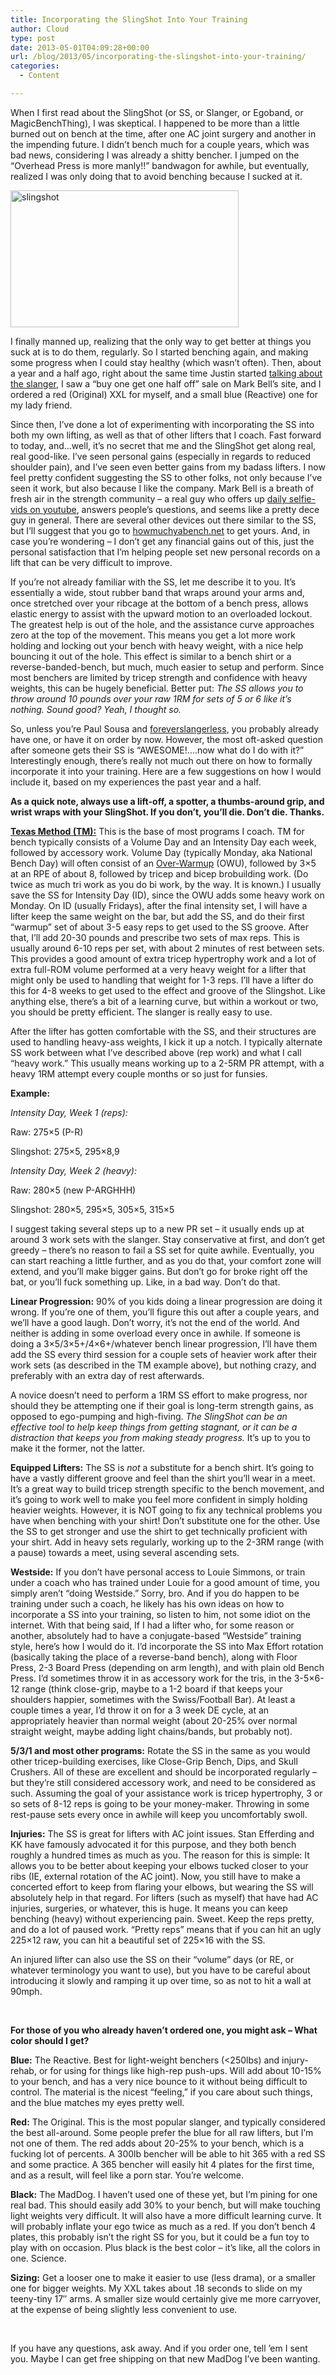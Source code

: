 ```yaml
---
title: Incorporating the SlingShot Into Your Training
author: Cloud
type: post
date: 2013-05-01T04:09:28+00:00
url: /blog/2013/05/incorporating-the-slingshot-into-your-training/
categories:
  - Content

---
```

When I first read about the SlingShot (or SS, or Slanger, or Egoband, or MagicBenchThing), I was skeptical. I happened to be more than a little burned out on bench at the time, after one AC joint surgery and another in the impending future. I didn&#8217;t bench much for a couple years, which was bad news, considering I was already a shitty bencher. I jumped on the &#8220;Overhead Press is more manly!!&#8221; bandwagon for awhile, but eventually, realized I was only doing that to avoid benching because I sucked at it.

[<img data-attachment-id="9177" data-permalink="/blog/2013/05/incorporating-the-slingshot-into-your-training/slingshot/" data-orig-file="/2013/04/slingshot.jpg" data-orig-size="365,219" data-comments-opened="1" data-image-meta="{&quot;aperture&quot;:&quot;0&quot;,&quot;credit&quot;:&quot;&quot;,&quot;camera&quot;:&quot;&quot;,&quot;caption&quot;:&quot;&quot;,&quot;created_timestamp&quot;:&quot;0&quot;,&quot;copyright&quot;:&quot;&quot;,&quot;focal_length&quot;:&quot;0&quot;,&quot;iso&quot;:&quot;0&quot;,&quot;shutter_speed&quot;:&quot;0&quot;,&quot;title&quot;:&quot;&quot;}" data-image-title="slingshot" data-image-description="" data-medium-file="/2013/04/slingshot-200x120.jpg" data-large-file="/2013/04/slingshot.jpg" class="aligncenter size-full wp-image-9177" alt="slingshot" src="/2013/04/slingshot.jpg" width="365" height="219" srcset="/2013/04/slingshot.jpg 365w, /2013/04/slingshot-150x90.jpg 150w, /2013/04/slingshot-200x120.jpg 200w" sizes="(max-width: 365px) 100vw, 365px" />][1]

I finally manned up, realizing that the only way to get better at things you suck at is to do them, regularly. So I started benching again, and making some progress when I could stay healthy (which wasn&#8217;t often). Then, about a year and a half ago, right about the same time Justin started <a href="/blog/2011/11/the-slingshot/" target="_blank">talking about the slanger</a>, I saw a &#8220;buy one get one half off&#8221; sale on Mark Bell&#8217;s site, and I ordered a red (Original) XXL for myself, and a small blue (Reactive) one for my lady friend.

Since then, I&#8217;ve done a lot of experimenting with incorporating the SS into both my own lifting, as well as that of other lifters that I coach. Fast forward to today, and&#8230;well, it&#8217;s no secret that me and the SlingShot get along real, real good-like. I&#8217;ve seen personal gains (especially in regards to reduced shoulder pain), and I&#8217;ve seen even better gains from my badass lifters. I now feel pretty confident suggesting the SS to other folks, not only because I&#8217;ve seen it work, but also because I like the company. Mark Bell is a breath of fresh air in the strength community &#8211; a real guy who offers up <a href="http://www.youtube.com/user/supertraining06" target="_blank">daily selfie-vids on youtube</a>, answers people&#8217;s questions, and seems like a pretty dece guy in general. There are several other devices out there similar to the SS, but I&#8217;ll suggest that you go to <a title="Slanger City, Y'all" href="http://howmuchyabench.net/" target="_blank">howmuchyabench.net</a> to get yours. And, in case you&#8217;re wondering &#8211; I don&#8217;t get any financial gains out of this, just the personal satisfaction that I&#8217;m helping people set new personal records on a lift that can be very difficult to improve.

If you&#8217;re not already familiar with the SS, let me describe it to you. It&#8217;s essentially a wide, stout rubber band that wraps around your arms and, once stretched over your ribcage at the bottom of a bench press, allows elastic energy to assist with the upward motion to an overloaded lockout. The greatest help is out of the hole, and the assistance curve approaches zero at the top of the movement. This means you get a lot more work holding and locking out your bench with heavy weight, with a nice help bouncing it out of the hole. This effect is similar to a bench shirt or a reverse-banded-bench, but much, much easier to setup and perform. Since most benchers are limited by tricep strength and confidence with heavy weights, this can be hugely beneficial. Better put: _The SS allows you to throw around 10 pounds over your raw 1RM for sets of 5 or 6 like it&#8217;s nothing. Sound good? Yeah, I thought so._

So, unless you&#8217;re Paul Sousa and <a title="Yeah. He still doesn't have one. " href="/blog/2012/05/the-slingshot-2/comment-page-1/#comment-25006" target="_blank">foreverslangerless</a>, you probably already have one, or have it on order by now. However, the most oft-asked question after someone gets their SS is &#8220;AWESOME!&#8230;.now what do I do with it?&#8221; Interestingly enough, there&#8217;s really not much out there on how to formally incorporate it into your training. Here are a few suggestions on how I would include it, based on my experiences the past year and a half.

**As a quick note, always use a lift-off, a spotter, a thumbs-around grip, and wrist wraps with your SlingShot. If you don&#8217;t, you&#8217;ll die. Don&#8217;t die. Thanks.**

<a href="/books/the-texas-method-advanced/" target="_blank"><strong>Texas Method (TM):</strong></a> This is the base of most programs I coach. TM for bench typically consists of a Volume Day and an Intensity Day each week, followed by accessory work. Volume Day (typically Monday, aka National Bench Day) will often consist of an <a title="Awesome Article. Click. " href="/blog/2013/04/the-over-warm-up/" target="_blank">Over-Warmup</a> (OWU), followed by 3&#215;5 at an RPE of about 8, followed by tricep and bicep brobuilding work. (Do twice as much tri work as you do bi work, by the way. It is known.) I usually save the SS for Intensity Day (ID), since the OWU adds some heavy work on Monday. On ID (usually Fridays), after the final intensity set, I will have a lifter keep the same weight on the bar, but add the SS, and do their first &#8220;warmup&#8221; set of about 3-5 easy reps to get used to the SS groove. After that, I&#8217;ll add 20-30 pounds and prescribe two sets of max reps. This is usually around 6-10 reps per set, with about 2 minutes of rest between sets. This provides a good amount of extra tricep hypertrophy work and a lot of extra full-ROM volume performed at a very heavy weight for a lifter that might only be used to handling that weight for 1-3 reps. I&#8217;ll have a lifter do this for 4-8 weeks to get used to the effect and groove of the Slingshot. Like anything else, there&#8217;s a bit of a learning curve, but within a workout or two, you should be pretty efficient. The slanger is really easy to use.

After the lifter has gotten comfortable with the SS, and their structures are used to handling heavy-ass weights, I kick it up a notch. I typically alternate SS work between what I&#8217;ve described above (rep work) and what I call &#8220;heavy work.&#8221; This usually means working up to a 2-5RM PR attempt, with a heavy 1RM attempt every couple months or so just for funsies.

**Example:**

_Intensity Day, Week 1 (reps):_

Raw: 275&#215;5 (P-R)

Slingshot: 275&#215;5, 295&#215;8,9

_Intensity Day, Week 2 (heavy):_

Raw: 280&#215;5 (new P-ARGHHH)

Slingshot: 280&#215;5, 295&#215;5, 305&#215;5, 315&#215;5

I suggest taking several steps up to a new PR set &#8211; it usually ends up at around 3 work sets with the slanger. Stay conservative at first, and don&#8217;t get greedy &#8211; there&#8217;s no reason to fail a SS set for quite awhile. Eventually, you can start reaching a little further, and as you do that, your comfort zone will extend, and you&#8217;ll make bigger gains. But don&#8217;t go for broke right off the bat, or you&#8217;ll fuck something up. Like, in a bad way. Don&#8217;t do that.

**Linear Progression:** 90% of you kids doing a linear progression are doing it wrong. If you&#8217;re one of them, you&#8217;ll figure this out after a couple years, and we&#8217;ll have a good laugh. Don&#8217;t worry, it&#8217;s not the end of the world. And neither is adding in some overload every once in awhile. If someone is doing a 3&#215;5/3&#215;5+/4&#215;6+/whatever bench linear progression, I&#8217;ll have them add the SS every third session for a couple sets of heavier work after their work sets (as described in the TM example above), but nothing crazy, and preferably with an extra day of rest afterwards.

A novice doesn&#8217;t need to perform a 1RM SS effort to make progress, nor should they be attempting one if their goal is long-term strength gains, as opposed to ego-pumping and high-fiving. _The SlingShot can be an effective tool to help keep things from getting stagnant, or it can be a distraction that keeps you from making steady progress._ It&#8217;s up to you to make it the former, not the latter.

**Equipped Lifters:** The SS is _not_ a substitute for a bench shirt. It&#8217;s going to have a vastly different groove and feel than the shirt you&#8217;ll wear in a meet. It&#8217;s a great way to build tricep strength specific to the bench movement, and it&#8217;s going to work well to make you feel more confident in simply holding heavier weights. However, it is NOT going to fix any technical problems you have when benching with your shirt! Don&#8217;t substitute one for the other. Use the SS to get stronger and use the shirt to get technically proficient with your shirt. Add in heavy sets regularly, working up to the 2-3RM range (with a pause) towards a meet, using several ascending sets.

**Westside:** If you don&#8217;t have personal access to Louie Simmons, or train under a coach who has trained under Louie for a good amount of time, you simply aren&#8217;t &#8220;doing Westside.&#8221; Sorry, bro. And if you do happen to be training under such a coach, he likely has his own ideas on how to incorporate a SS into your training, so listen to him, not some idiot on the internet. With that being said, If I had a lifter who, for some reason or another, absolutely had to have a conjugate-based &#8220;Westside&#8221; training style, here&#8217;s how I would do it. I&#8217;d incorporate the SS into Max Effort rotation (basically taking the place of a reverse-band bench), along with Floor Press, 2-3 Board Press (depending on arm length), and with plain old Bench Press. I&#8217;d sometimes throw it in as accessory work for the tris, in the 3-5&#215;6-12 range (think close-grip, maybe to a 1-2 board if that keeps your shoulders happier, sometimes with the Swiss/Football Bar). At least a couple times a year, I&#8217;d throw it on for a 3 week DE cycle, at an appropriately heavier than normal weight (about 20-25% over normal straight weight, maybe adding light chains/bands, but probably not).

**5/3/1 and most other programs:** Rotate the SS in the same as you would other tricep-building exercises, like Close-Grip Bench, Dips, and Skull Crushers. All of these are excellent and should be incorporated regularly &#8211; but they&#8217;re still considered accessory work, and need to be considered as such. Assuming the goal of your assistance work is tricep hypertrophy, 3 or so sets of 8-12 reps is going to be your money-maker. Throwing in some rest-pause sets every once in awhile will keep you uncomfortably swoll.

**Injuries:** The SS is great for lifters with AC joint issues. Stan Efferding and KK have famously advocated it for this purpose, and they both bench roughly a hundred times as much as you. The reason for this is simple: It allows you to be better about keeping your elbows tucked closer to your ribs (IE, external rotation of the AC joint). Now, you still have to make a concerted effort to keep from flaring your elbows, but wearing the SS will absolutely help in that regard. For lifters (such as myself) that have had AC injuries, surgeries, or whatever, this is huge. It means you can keep benching (heavy) without experiencing pain. Sweet. Keep the reps pretty, and do a lot of paused work. &#8220;Pretty reps&#8221; means that if you can hit an ugly 225&#215;12 raw, you can hit a beautiful set of 225&#215;16 with the SS.

An injured lifter can also use the SS on their &#8220;volume&#8221; days (or RE, or whatever terminology you want to use), but you have to be careful about introducing it slowly and ramping it up over time, so as not to hit a wall at 90mph.

&nbsp;

**For those of you who already haven&#8217;t ordered one, you might ask &#8211; What color should I get?**

**Blue:** The Reactive. Best for light-weight benchers (<250lbs) and injury-rehab, or for using for things like high-rep push-ups. Will add about 10-15% to your bench, and has a very nice bounce to it without being difficult to control. The material is the nicest &#8220;feeling,&#8221; if you care about such things, and the blue matches my eyes pretty well.

**Red:** The Original. This is the most popular slanger, and typically considered the best all-around. Some people prefer the blue for all raw lifters, but I&#8217;m not one of them. The red adds about 20-25% to your bench, which is a fucking lot of percents. A 300lb bencher will be able to hit 365 with a red SS and some practice. A 365 bencher will easily hit 4 plates for the first time, and as a result, will feel like a porn star. You&#8217;re welcome.

**Black:** The MadDog. I haven&#8217;t used one of these yet, but I&#8217;m pining for one real bad. This should easily add 30% to your bench, but will make touching light weights very difficult. It will also have a more difficult learning curve. It will probably inflate your ego twice as much as a red. If you don&#8217;t bench 4 plates, this probably isn&#8217;t the right SS for you, but it could be a fun toy to play with on occasion. Plus black is the best color &#8211; it&#8217;s like, all the colors in one. Science.

**Sizing:** Get a looser one to make it easier to use (less drama), or a smaller one for bigger weights. My XXL takes about .18 seconds to slide on my teeny-tiny 17&#8243; arms. A smaller size would certainly give me more carryover, at the expense of being slightly less convenient to use.

&nbsp;

If you have any questions, ask away. And if you order one, tell &#8217;em I sent you. Maybe I can get free shipping on that new MadDog I&#8217;ve been wanting.

&nbsp;

&nbsp;

 [1]: /2013/04/slingshot.jpg